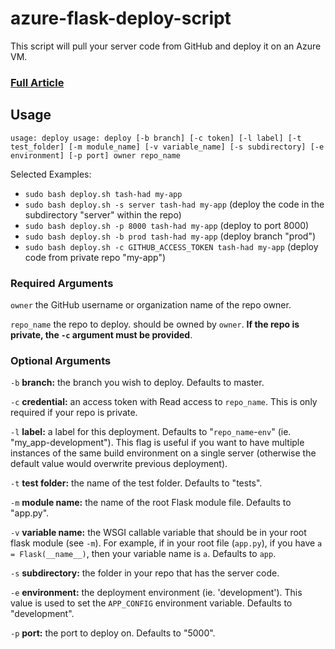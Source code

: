 # azure-flask-deploy-script
This script will pull your server code from GitHub and deploy it on an Azure VM.

### [Full Article](https://medium.com/@tashadsaqif/deploying-a-flask-rest-api-to-azure-9c129b2bafee)

## Usage
`usage: deploy usage: deploy [-b branch] [-c token] [-l label] [-t test_folder] [-m module_name] [-v variable_name] [-s subdirectory] [-e environment] [-p port] owner repo_name`

Selected Examples: 
- `sudo bash deploy.sh tash-had my-app`
- `sudo bash deploy.sh -s server tash-had my-app` (deploy the code in the subdirectory "server" within the repo)
- `sudo bash deploy.sh -p 8000 tash-had my-app` (deploy to port 8000)
- `sudo bash deploy.sh -b prod tash-had my-app` (deploy branch "prod")
- `sudo bash deploy.sh -c GITHUB_ACCESS_TOKEN tash-had my-app` (deploy code from private repo "my-app")

### Required Arguments
`owner` the GitHub username or organization name of the repo owner.

`repo_name` the repo to deploy. should be owned by `owner`. **If the repo is private, the `-c` argument must be provided**. 

### Optional Arguments

`-b` **branch:** the branch you wish to deploy. Defaults to master. 

`-c` **credential:** an access token with Read access to `repo_name`. This is only required if your repo is private.

`-l` **label:** a label for this deployment. Defaults to "`repo_name`-`env`" (ie. "my_app-development"). This flag is useful if you want to have multiple instances of the same build environment on a single server (otherwise the default value would overwrite previous deployment).

`-t` **test folder:** the name of the test folder. Defaults to "tests".

`-m` **module name:** the name of the root Flask module file. Defaults to "app.py". 

`-v` **variable name:** the WSGI callable variable that should be in your root flask module (see `-m`). For example, if in your root file (`app.py`), if you have `a = Flask(__name__)`, then your variable name is `a`. Defaults to `app`.  

`-s` **subdirectory:** the folder in your repo that has the server code. 

`-e` **environment:** the deployment environment (ie. 'development'). This value is used to set the `APP_CONFIG` environment variable. Defaults to "development".

`-p` **port:** the port to deploy on. Defaults to "5000".
